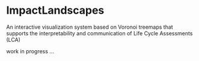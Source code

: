 # ImpactLandscapes
An interactive visualization system based on Voronoi treemaps that supports the interpretability and communication of Life Cycle Assessments (LCA)

work in progress ...
